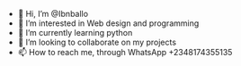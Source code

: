 - 👋 Hi, I’m @Ibnballo
- 👀 I’m interested in Web design and programming
- 🌱 I’m currently learning python
- 💞️ I’m looking to collaborate on my projects
- 📫 How to reach me, through WhatsApp +2348174355135

<!---
Ibnballo/Ibnballo is a ✨ special ✨ repository because its `README.md` (this file) appears on your GitHub profile.
You can click the Preview link to take a look at your changes.
--->
